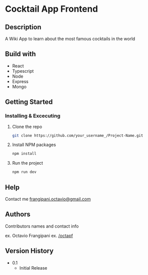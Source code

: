 # Cocktail App Frontend

## Description

A Wiki App to learn about the most famous cocktails in the world

## Build with

- React
- Typescript
- Node
- Express
- Mongo

## Getting Started

### Installing & Excecuting

1. Clone the repo
   ```sh
   git clone https://github.com/your_username_/Project-Name.git
   ```
2. Install NPM packages

   ```sh
   npm install
   ```

3. Run the project

   ```sh
   npm run dev
   ```

## Help

Contact me frangipani.octavio@gmail.com

## Authors

Contributors names and contact info

ex. Octavio Frangipani
ex. [/octapf](https://github.com/octapf)

## Version History

- 0.1
  - Initial Release
